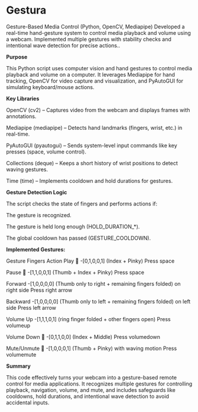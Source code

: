 # Gestura
Gesture-Based Media Control (Python, OpenCV, Mediapipe) Developed a real-time hand-gesture system to control media playback and volume using a webcam. Implemented multiple gestures with stability checks and intentional wave detection for precise actions..

**Purpose**

This Python script uses computer vision and hand gestures to control media playback and volume on a computer. It leverages Mediapipe for hand tracking, OpenCV for video capture and visualization, and PyAutoGUI for simulating keyboard/mouse actions.

**Key Libraries**

OpenCV (cv2) – Captures video from the webcam and displays frames with annotations.

Mediapipe (mediapipe) – Detects hand landmarks (fingers, wrist, etc.) in real-time.

PyAutoGUI (pyautogui) – Sends system-level input commands like key presses (space, volume control).

Collections (deque) – Keeps a short history of wrist positions to detect waving gestures.

Time (time) – Implements cooldown and hold durations for gestures.



**Gesture Detection Logic**

The script checks the state of fingers and performs actions if:

The gesture is recognized.

The gesture is held long enough (HOLD_DURATION_*).

The global cooldown has passed (GESTURE_COOLDOWN).

**Implemented Gestures:**

Gesture	Fingers	Action
Play	🤘 -[0,1,0,0,1] (Index + Pinky)	Press space

Pause	🤟 -[1,1,0,0,1] (Thumb + Index + Pinky)	Press space

Forward	-[1,0,0,0,0] (Thumb only to right + remaining fingers folded) on right side	Press right arrow

Backward	-[1,0,0,0,0] (Thumb only to left + remaining fingers folded) on left side	Press left arrow

Volume Up	 -[1,1,1,0,1] (ring finger folded + other fingers open)	Press volumeup

Volume Down	🤞 -[0,1,1,0,0] (Index + Middle)	Press volumedown

Mute/Unmute	🤙 -[1,0,0,0,1] (Thumb + Pinky) with waving motion	Press volumemute


**Summary**

This code effectively turns your webcam into a gesture-based remote control for media applications. It recognizes multiple gestures for controlling playback, navigation, volume, and mute, and includes safeguards like cooldowns, hold durations, and intentional wave detection to avoid accidental inputs.
